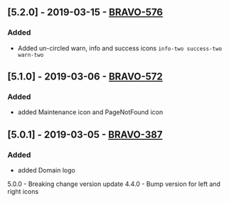 ## [5.2.0] - 2019-03-15 - [BRAVO-576](https://creditandfinance.atlassian.net/browse/BRAVO-576)
### Added
- Added un-circled warn, info and success icons `info-two success-two warn-two`

## [5.1.0] - 2019-03-06 - [BRAVO-572](https://creditandfinance.atlassian.net/browse/BRAVO-572)
### Added
- added Maintenance icon and PageNotFound icon

## [5.0.1] - 2019-03-05 - [BRAVO-387](https://creditandfinance.atlassian.net/browse/BRAVO-387)
### Added
- added Domain logo

5.0.0 - Breaking change version update
4.4.0 - Bump version for left and right icons
